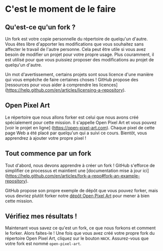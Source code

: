 # C'est le moment de le faire

## Qu'est-ce qu'un fork ?

Un fork est votre copie personnelle du répertoire de quelqu'un d'autre. Vous êtes libre d'apporter les modifications que vous souhaitez sans affecter le travail de l'autre personne. Cela peut être utile si vous avez besoin de modifier un projet pour votre propre usage. Plus couramment, il est utilisé pour que vous puissiez proposer des modifications au projet de quelqu'un d'autre.

Un mot d'avertissement, certains projets sont sous licence d'une manière qui vous empêche de faire certaines choses ! GitHub propose des [ressources pour vous aider à comprendre les licences] (https://help.github.com/en/articles/licensing-a-repository).

## Open Pixel Art

Le répertoire que nous allons forker est celui que nous avons créé spécialement pour cette mission. Il s'appelle Open Pixel Art et vous pouvez [voir le projet en ligne] (https://open-pixel-art.com). Chaque pixel de cette page Web a été placé par quelqu'un qui a suivi ce cours. Bientôt, vous apprendrez à ajouter votre propre pixel !

## Tout commence par un fork

Tout d'abord, nous devons apprendre à créer un fork ! GitHub s'efforce de simplifier ce processus et maintient une [documentation mise à jour ici] (https://help.github.com/en/articles/fork-a-repo#fork-an-example-repository).

GitHub propose son propre exemple de dépôt que vous pouvez forker, mais vous devriez plutôt forker notre [dépôt Open Pixel Art](https://github.com/twilio-labs/open-pixel-art) pour mener à bien cette mission.

## Vérifiez mes résultats !

Maintenant vous savez ce qu'est un fork, ce que nous forkons et comment le forker. Alors faites-le ! Une fois que vous avez créé votre propre fork du répertoire Open Pixel Art, cliquez sur le bouton `HACK`. Assurez-vous que votre fork est nommé `open-pixel-art`.

